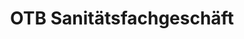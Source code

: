 ---
title: "OTB Sanitätsfachgeschäft"
url: /berlin/otb-sanitaetsfachgeschaeft-frankfurter-allee/
shop: Sanitätshaus
---